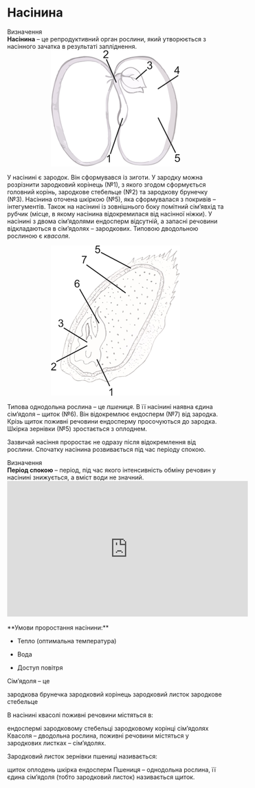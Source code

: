 Насінина
========
<div class="eoz-wrap">
<span class="eoz">Визначення</span>
<div class="eoz-text">
<b>Насiнина</b> – це репродуктивний орган рослини, який утворюється з насiнного зачатка в результатi заплiднення.
</div>
</div>

<div align="center">
<img src="lev.jpeg" width="300">
</div>

У насінині є зародок. Він сформувався із зиготи. У зародку можна розрізнити зародковий корінець (№1), з якого згодом сформується головний корінь, зародкове стебельце (№2) та зародкову брунечку (№3). Насінина оточена шкіркою (№5), яка сформувалася з покривів – інтегументів. Також на насінині із зовнішнього боку помітний сім’явхід та <span class="p1">рубчик</span> (місце, в якому насінина відокремилася від насінної ніжки). У насінині з двома сім’ядолями ендосперм відсутній, а запасні речовини відкладаються в сім’ядолях – зародкових. Типовою дводольною рослиною є *квасоля*.

<div align="center">
<img src="prav.jpeg" width="300">
</div>

Типова однодольна рослина – це *пшениця*. В її насінині наявна <span class="p1">єдина сім’ядоля</span> – щиток (№6). Він відокремлює ендосперм (№7) від зародка.
Крізь щиток поживні речовини ендосперму просочуються до зародка. Шкірка зернівки (№5) зростається з оплоднем.

Зазвичай насіння проростає не одразу після відокремлення від рослини.
Спочатку насінина розвивається під час періоду спокою.

<div class="eoz-wrap">
<span class="eoz">Визначення</span>
<div class="eoz-text">
<b>Перiод спокою</b> – перiод, пiд час якого iнтенсивнiсть обмiну речовин у насiнинi знижується, а вмiст води не значний.
</div>
</div>


<div class="fluidMedia">
<iframe align="center" width="560" height="315" src="https://www.youtube.com/embed/X1hdbCWbiH4" frameborder="0" allowfullscreen></iframe>
</div>
<div class="popup">
</div>

<br>
**Умови проростання насінини:**

-   Тепло (оптимальна температура)

-   Вода

-   Доступ повітря


<quiz>
<question>
<p>Сім’ядоля – це</p>
<answer>зародкова брунечка</answer>
<answer>зародковий корінець</answer>
<answer correct>зародковий листок</answer>
<answer>зародкове стебельце</answer>
</question>
<question>
<p>В насінині квасолі поживні речовини містяться в:</p>
<answer>ендоспермі</answer>
<answer>зародковому стебельці</answer>
<answer>зародковому корінці</answer>
<answer corret>сім’ядолях</answer>
<explanation>
Квасоля – дводольна рослина, поживні речовини містяться у зародкових листках – сім’ядолях.
</explanation>
</question>
<question>
<p>Зародковий листок зернівки пшениці називається:</p>
<answer correct>щиток</answer>
<answer>оплодень</answer>
<answer>шкірка</answer>
<answer>ендосперм</answer>
<explanation>
Пшениця – однодольна рослина, її єдина сім’ядоля (тобто зародковий листок) називається щиток.
</explanation>
</question>
</quiz>
